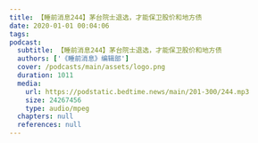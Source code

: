 ```yaml
---
title: 【睡前消息244】茅台院士退选，才能保卫股价和地方债
date: 2020-01-01 00:04:06
tags:
podcast:
  subtitle: 【睡前消息244】茅台院士退选，才能保卫股价和地方债
  authors: ['《睡前消息》编辑部']
  cover: /podcasts/main/assets/logo.png
  duration: 1011
  media:
    url: https://podstatic.bedtime.news/main/201-300/244.mp3
    size: 24267456
    type: audio/mpeg
  chapters: null
  references: null
---
```

